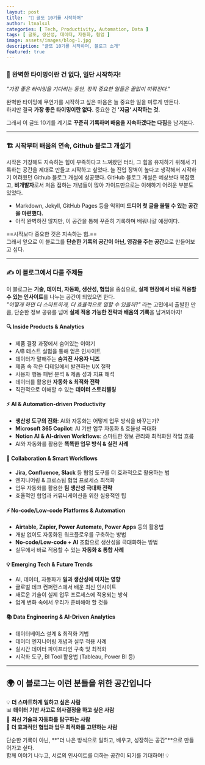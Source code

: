 ```yaml
---
layout: post
title:  "🚀 글또 10기를 시작하며"
author: ltnalsxl
categories: [ Tech, Productivity, Automation, Data ]
tags: [ 글또, 생산성, 데이터, 자동화, 협업 ]
image: assets/images/blog-1.jpg
description: "글또 10기를 시작하며, 블로그 소개"
featured: true
---
```


### 🚀 **완벽한 타이밍이란 건 없다, 일단 시작하자!**  

*"가장 좋은 타이밍을 기다리는 동안, 정작 중요한 일들은 끝없이 미뤄진다."*  

완벽한 타이밍에 무언가를 시작하고 싶은 마음은 늘 중요한 일을 미루게 만든다.  
하지만 결국 **가장 좋은 타이밍이란 없다.** 중요한 건 **'지금' 시작하는 것.**  

그래서 이 글또 10기를 계기로 **꾸준히 기록하며 배움을 지속하겠다는 다짐**을 남겨본다.  

---

### 🏗 **시작부터 배움의 연속, Github 블로그 개설기**  

시작은 거창해도 지속하는 힘이 부족하다고 느껴왔던 터라, 그 힘을 유지하기 위해서 기록하는 공간을 제대로 만들고 시작하고 싶었다. 
늘 진입 장벽이 높다고 생각해서 시작하기 어려웠던 Github 블로그 개설에 성공했다. 
GitHub 블로그 개설은 예상보다 복잡했고, **비개발자**로서 처음 접하는 개념들이 많아 가이드만으로는 이해하기 어려운 부분도 있었다.

- Markdown, Jekyll, GitHub Pages 등을 익히며 **드디어 첫 글을 올릴 수 있는 공간을 마련했다.**  
- 아직 완벽하진 않지만, 이 공간을 통해 꾸준히 기록하며 배워나갈 예정이다.  

==시작보다 중요한 것은 지속하는 힘.==  
그래서 앞으로 이 블로그를 **단순한 기록의 공간이 아닌, 영감을 주는 공간**으로 만들어보고 싶다.  

---

### ✍️ **이 블로그에서 다룰 주제들**  

이 블로그는 **기술, 데이터, 자동화, 생산성, 협업**을 중심으로, **실제 현장에서 바로 적용할 수 있는 인사이트**를 나누는 공간이 되었으면 한다.  
*"어떻게 하면 더 스마트하게, 더 효율적으로 일할 수 있을까?"* 라는 고민에서 출발한 만큼, 단순한 정보 공유를 넘어 **실제 적용 가능한 전략과 배움의 기록**을 남겨봐야지!  


#### 🔍 **Inside Products & Analytics**  
- 제품 결정 과정에서 숨어있는 이야기  
- A/B 테스트 실험을 통해 얻은 인사이트  
- 데이터가 말해주는 **숨겨진 사용자 니즈**  
- 제품 속 작은 디테일에서 발견하는 UX 철학  
- 사용자 행동 패턴 분석 & 제품 성과 지표 해석  
- 데이터를 활용한 **자동화 & 최적화 전략**  
- 직관적으로 이해할 수 있는 **데이터 스토리텔링**  


#### ⚡ **AI & Automation-driven Productivity**  
- **생산성 도구의 진화**: AI와 자동화는 어떻게 업무 방식을 바꾸는가?  
- **Microsoft 365 Copilot**: AI 기반 업무 자동화 & 효율성 극대화  
- **Notion AI & AI-driven Workflows**: 스마트한 정보 관리와 최적화된 작업 흐름  
- AI와 자동화를 활용한 **똑똑한 업무 방식 & 실전 사례**  


#### 🤝 **Collaboration & Smart Workflows**  
- **Jira, Confluence, Slack** 등 협업 도구를 더 효과적으로 활용하는 법  
- 엔지니어링 & 크로스팀 협업 프로세스 최적화  
- 업무 자동화를 활용한 **팀 생산성 극대화 전략**  
- 효율적인 협업과 커뮤니케이션을 위한 실용적인 팁  


#### ⚡ **No-code/Low-code Platforms & Automation**  
- **Airtable, Zapier, Power Automate, Power Apps** 등의 활용법  
- 개발 없이도 자동화된 워크플로우를 구축하는 방법  
- **No-code/Low-code + AI** 조합으로 생산성을 극대화하는 방법  
- 실무에서 바로 적용할 수 있는 **자동화 & 통합 사례**  

#### 💡 **Emerging Tech & Future Trends**  
- AI, 데이터, 자동화가 **일과 생산성에 미치는 영향**  
- 글로벌 테크 컨퍼런스에서 배운 최신 인사이트  
- 새로운 기술이 실제 업무 프로세스에 적용되는 방식  
- 업계 변화 속에서 우리가 준비해야 할 것들  

#### **📚 Data Engineering & AI-Driven Analytics**
- 데이터베이스 설계 & 최적화 기법
- 데이터 엔지니어링 개념과 실무 적용 사례
- 실시간 데이터 파이프라인 구축 및 최적화
- 시각화 도구, BI Tool 활용법 (Tableau, Power BI 등)

---

## 🌍 **이 블로그는 이런 분들을 위한 공간입니다**  

💡 **더 스마트하게 일하고 싶은 사람**  
📊 **데이터 기반 사고로 의사결정을 하고 싶은 사람**  
🚀 **최신 기술과 자동화를 탐구하는 사람**  
🤝 **더 효과적인 협업과 업무 최적화를 고민하는 사람**  

단순한 기록이 아닌, **"더 나은 방식으로 일하고, 배우고, 성장하는 공간"**으로 만들어가고 싶다.  
함께 이야기 나누고, 서로의 인사이트를 더하는 공간이 되기를 기대하며! 💡  
